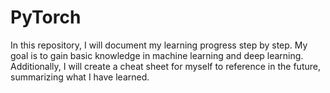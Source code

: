 # PyTorch
In this repository, I will document my learning progress step by step. My goal is to gain basic knowledge in machine learning and deep learning. Additionally, I will create a cheat sheet for myself to reference in the future, summarizing what I have learned.
